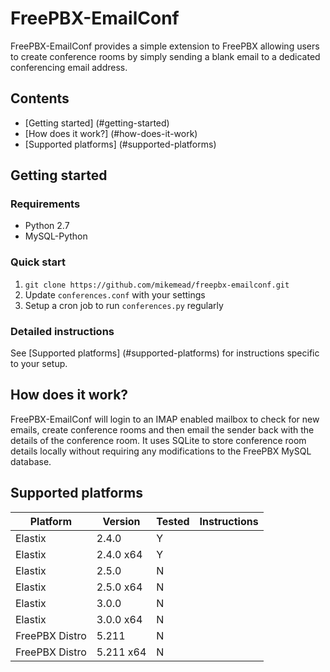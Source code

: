 # FreePBX-EmailConf

FreePBX-EmailConf provides a simple extension to FreePBX allowing users to create conference rooms by simply sending a blank email to a dedicated conferencing email address.

## Contents

- [Getting started] (#getting-started)
- [How does it work?] (#how-does-it-work)
- [Supported platforms] (#supported-platforms)

## Getting started

### Requirements

- Python 2.7
- MySQL-Python

### Quick start

1. `git clone https://github.com/mikemead/freepbx-emailconf.git`
2. Update `conferences.conf` with your settings
3. Setup a cron job to run `conferences.py` regularly

### Detailed instructions

See [Supported platforms] (#supported-platforms) for instructions specific to your setup.

## How does it work?

FreePBX-EmailConf will login to an IMAP enabled mailbox to check for new emails, create conference rooms and then email the sender back with the details of the conference room. It uses SQLite to store conference room details locally without requiring any modifications to the FreePBX MySQL database.

## Supported platforms

| Platform       | Version     | Tested | Instructions |
| ---------------|-------------|--------|--------------|
| Elastix        | 2.4.0       | Y      |              |
| Elastix        | 2.4.0 x64   | Y      |              |
| Elastix        | 2.5.0       | N      |              |
| Elastix        | 2.5.0 x64   | N      |              |
| Elastix        | 3.0.0       | N      |              |
| Elastix        | 3.0.0 x64   | N      |              |
| FreePBX Distro | 5.211       | N      |              |
| FreePBX Distro | 5.211 x64   | N      |              |